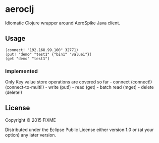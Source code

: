 # aeroclj

Idiomatic Clojure wrapper around AeroSpike Java client.

## Usage

    (connect! "192.168.99.100" 32771)
    (put! "demo" "test1" {"bin1" "value1"})
    (get "demo" "test1")


### Implemented
Only Key value store operations are covered so far
    - connect (connect!) (connect-to-multi!)
    - write (put!)
    - read (get)
    - batch read (mget)
    - delete (delete!)


## License

Copyright © 2015 FIXME

Distributed under the Eclipse Public License either version 1.0 or (at
your option) any later version.
